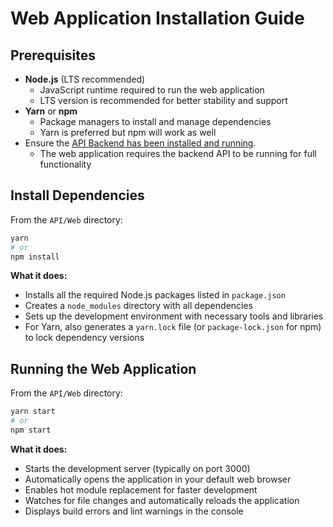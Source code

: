 # Web Application Installation Guide

## Prerequisites

- **Node.js** (LTS recommended)
  - JavaScript runtime required to run the web application
  - LTS version is recommended for better stability and support
- **Yarn** or **npm**
  - Package managers to install and manage dependencies
  - Yarn is preferred but npm will work as well
- Ensure the [API Backend has been installed and running](../api-backend/index.md).
  - The web application requires the backend API to be running for full functionality

## Install Dependencies

From the `API/Web` directory:
```sh
yarn
# or
npm install
```
**What it does:**
- Installs all the required Node.js packages listed in `package.json`
- Creates a `node_modules` directory with all dependencies
- Sets up the development environment with necessary tools and libraries
- For Yarn, also generates a `yarn.lock` file (or `package-lock.json` for npm) to lock dependency versions

## Running the Web Application

From the `API/Web` directory:
```sh
yarn start
# or
npm start
```
**What it does:**
- Starts the development server (typically on port 3000)
- Automatically opens the application in your default web browser
- Enables hot module replacement for faster development
- Watches for file changes and automatically reloads the application
- Displays build errors and lint warnings in the console
